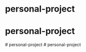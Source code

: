 # personal-project
# personal-project
#   p e r s o n a l - p r o j e c t  
 #   p e r s o n a l - p r o j e c t  
 